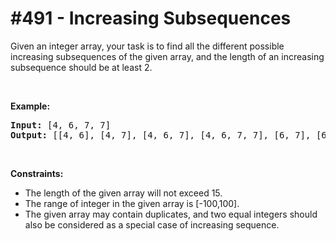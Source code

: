 # \#491 - Increasing Subsequences
<p>Given an integer array, your task is to find all the different possible increasing subsequences of the given array, and the length of an increasing subsequence should be at least 2.</p>

<p>&nbsp;</p>

<p><b>Example:</b></p>

<pre>
<b>Input:</b> [4, 6, 7, 7]
<b>Output:</b> [[4, 6], [4, 7], [4, 6, 7], [4, 6, 7, 7], [6, 7], [6, 7, 7], [7,7], [4,7,7]]
</pre>

<p>&nbsp;</p>
<p><strong>Constraints:</strong></p>

<ul>
	<li>The length of the given array will not exceed 15.</li>
	<li>The range of integer in the given array is [-100,100].</li>
	<li>The given array may contain duplicates, and two equal integers should also be considered as a special case of increasing sequence.</li>
</ul>
